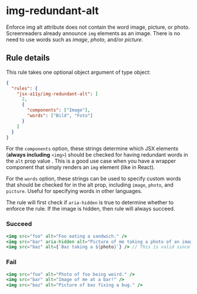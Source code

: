 # img-redundant-alt

Enforce img alt attribute does not contain the word image, picture, or photo. Screenreaders already announce `img` elements as an image. There is no need to use words such as _image_, _photo_, and/or _picture_.

## Rule details

This rule takes one optional object argument of type object:

```json
{
  "rules": {
    "jsx-a11y/img-redundant-alt": [
      2,
      {
        "components": ["Image"],
        "words": ["Bild", "Foto"]
      }
    ]
  }
}
```

For the `components` option, these strings determine which JSX elements (**always including** `<img>`) should be checked for having redundant words in the `alt` prop value . This is a good use case when you have a wrapper component that simply renders an `img` element (like in React).

For the `words` option, these strings can be used to specify custom words that should be checked for in the alt prop, including `image`, `photo`, and `picture`. Useful for specifying words in other languages.

The rule will first check if `aria-hidden` is true to determine whether to enforce the rule. If the image is hidden, then rule will always succeed.

### Succeed

```jsx
<img src="foo" alt="Foo eating a sandwich." />
<img src="bar" aria-hidden alt="Picture of me taking a photo of an image" /> // Will pass because it is hidden.
<img src="baz" alt={`Baz taking a ${photo}`} /> // This is valid since photo is a variable name.
```

### Fail

```jsx
<img src="foo" alt="Photo of foo being weird." />
<img src="bar" alt="Image of me at a bar!" />
<img src="baz" alt="Picture of baz fixing a bug." />
```
